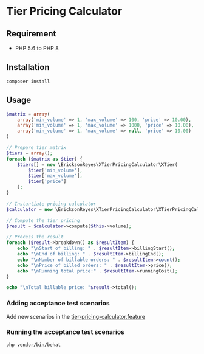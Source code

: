 # Tier Pricing Calculator

## Requirement
* PHP 5.6 to PHP 8

## Installation
```shell
composer install
```

## Usage

```php
$matrix = array(
    array('min_volume' => 1, 'max_volume' => 100, 'price' => 10.00),
    array('min_volume' => 1, 'max_volume' => 1000, 'price' => 10.00),
    array('min_volume' => 1, 'max_volume' => null, 'price' => 10.00)
)

// Prepare tier matrix
$tiers = array();
foreach ($matrix as $tier) {
    $tiers[] = new \EricksonReyes\XTierPricingCalculator\XTier(
        $tier['min_volume'],
        $tier['max_volume'],
        $tier['price']
    );
}

// Instantiate pricing calculator
$calculator = new \EricksonReyes\XTierPricingCalculator\XTierPricingCalculator($tiers);

// Compute the tier pricing
$result = $calculator->compute($this->volume);

// Process the result
foreach ($result->breakdown() as $resultItem) {
    echo "\nStart of billing: " . $resultItem->billingStart();
    echo "\nEnd of billing: " . $resultItem->billingEnd();
    echo "\nNumber of billable orders: " . $resultItem->count();
    echo "\nPrice of billed orders: " . $resultItem->price();
    echo "\nRunning total price:" . $resultItem->runningCost();
}

echo "\nTotal billable price: "$result->total();
```

### Adding acceptance test scenarios
Add new scenarios in the [tier-pricing-calculator.feature](features/tier-pricing-calculator.feature)

### Running the acceptance test scenarios
```shell
php vendor/bin/behat
```